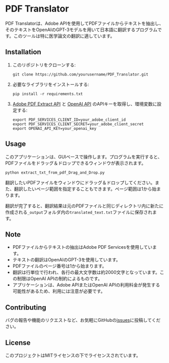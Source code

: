# PDF Translator

PDF Translatorは、Adobe APIを使用してPDFファイルからテキストを抽出し、そのテキストをOpenAIのGPT-3モデルを用いて日本語に翻訳するプログラムです。このツールは特に医学論文の翻訳に適しています。

## Installation

1. このリポジトリをクローンする:

    ```
    git clone https://github.com/yourusername/PDF_Translator.git
    ```

2. 必要なライブラリをインストールする:

    ```
    pip install -r requirements.txt
    ```

3. [Adobe PDF Extract API](https://developer.adobe.com/document-services/docs/overview/pdf-extract-api/quickstarts/python/) と [OpenAI API](https://platform.openai.com/docs/api-reference/introduction) のAPIキーを取得し、環境変数に設定する:

    ```
    export PDF_SERVICES_CLIENT_ID=your_adobe_client_id
    export PDF_SERVICES_CLIENT_SECRET=your_adobe_client_secret
    export OPENAI_API_KEY=your_openai_key
    ```

## Usage

このアプリケーションは、GUIベースで操作します。プログラムを実行すると、PDFファイルをドラッグ＆ドロップできるウィンドウが表示されます。

```
python extract_txt_from_pdf_Drag_and_Drop.py
```

翻訳したいPDFファイルをウィンドウにドラッグ＆ドロップしてください。また、翻訳したいページ範囲を指定することもできます。ページ範囲は1から始まります。

翻訳が完了すると、翻訳結果は元のPDFファイルと同じディレクトリ内に新たに作成される`_output`フォルダ内の`translated_text.txt`ファイルに保存されます。

## Note

* PDFファイルからテキストの抽出はAdobe PDF Servicesを使用しています。
* テキストの翻訳はOpenAIのGPT-3を使用しています。
* PDFファイルのページ番号は1から始まります。
* 翻訳は行単位で行われ、各行の最大文字数は約2000文字となっています。この制限はOpenAI APIの制約によるものです。
* アプリケーションは、Adobe APIまたはOpenAI APIの利用料金が発生する可能性があるため、利用には注意が必要です。

## Contributing

バグの報告や機能のリクエストなど、お気軽にGitHubの[issues](https://github.com/HappyThomas1/PDF_Translation/issues)に投稿してください。

## License

このプロジェクトはMITライセンスの下でライセンスされています。

